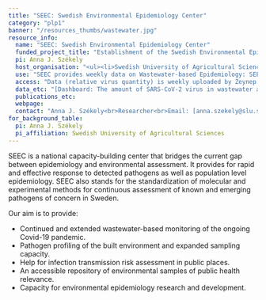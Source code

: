 ```yaml
---
title: "SEEC: Swedish Environmental Epidemiology Center"
category: "plp1"
banner: "/resources_thumbs/wastewater.jpg"
resource_info:
  name: "SEEC: Swedish Environmental Epidemiology Center"
  funded_project_title: "Establishment of the Swedish Environmental Epidemiology Center (SEEC)"
  pi: Anna J. Székely
  host_organisation: "<ul><li>Swedish University of Agricultural Sciences, SLU (Wastewater, Water, Surface, Air & Viability testing). Maja Malmberg, Anna J. Székely, Klas Udekwu.</li><li>KTH Royal Institute of Technology (Wastewater & Sludge): Zeynep Çetecioğlu Gürol.</li><li>Karolinska Institute (Air & Viability testing): Antonio Gigliotti Rothfuchs.</li><li>Uppsala University (Statistical modelling): Stefan Engblom.</li></ul>"
  use: "SEEC provides weekly data on Wastewater-based Epidemiology: SEEC actively monitors wastewater levels of the virus responsible for Covid-19 disease, SARS-CoV-2, in various municipalities of Sweden, covering more than 25% of the population. This data is continuously updated and freely accessible on the Covid-19 Data Portal of Sweden.<br><br>SEEC offers analysis of diverse environmental samples (e.g., water including wastewater, surface samples, air samples), for presence of pathogens, using both targeted approaches such as qPCR or amplicon sequencing as well as unbiased metagenomics approaches.<br><br>Built Environment Epidemiology: SEEC is involved in the worldwide analysis and profiling of built environment surfaces and air, with intermittent sampling of air in clinics, schools, subways, and indoor malls. Through an extensive network, datasets, sampling methods and analysis pipelines are readily available for comparative studies of environmental signals.<br><br>SEEC also offers support in experimental design, sampling, logistics, storage and other monitoring relevant processes."
  access: "Data (relative virus quantity) is weekly uploaded by Zeynep Cetecioglu Gurol (KTH) and Anna Székely (SLU). Uploaded data [can be openly accessed by the general public](https://www.pathogens.se/dashboards/wastewater/). Capacities of the resource are available to researchers upon request."
  data_etc: "[Dashboard: The amount of SARS-CoV-2 virus in wastewater across Sweden](https://www.pathogens.se/dashboards/wastewater/)"
  publications_etc:
  webpage:
  contact: "Anna J. Székely<br>Researcher<br>Email: [anna.szekely@slu.se](mailto:anna.szekely@slu.se)"
for_background_table:
  pi: Anna J. Székely
  pi_affiliation: Swedish University of Agricultural Sciences
---
```


SEEC is a national capacity-building center that bridges the current gap between epidemiology and environmental assessment. It provides for rapid and effective response to detected pathogens as well as population level epidemiology. SEEC also stands for the standardization of molecular and experimental methods for continuous assessment of known and emerging pathogens of concern in Sweden.

Our aim is to provide:

- Continued and extended wastewater-based monitoring of the ongoing Covid-19 pandemic.
- Pathogen profiling of the built environment and expanded sampling capacity.
- Help for infection transmission risk assessment in public places.
- An accessible repository of environmental samples of public health relevance.
- Capacity for environmental epidemiology research and development.
